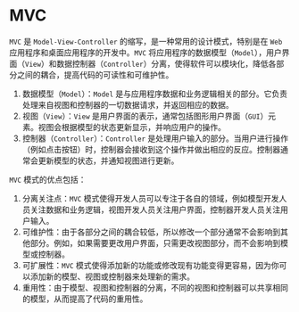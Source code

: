# MVC

`MVC` 是 `Model-View-Controller` 的缩写，是一种常用的设计模式，特别是在 `Web` 应用程序和桌面应用程序的开发中。`MVC` 将应用程序的数据模型（`Model`），用户界面（`View`）和数据控制器（`Controller`）分离，使得软件可以模块化，降低各部分之间的耦合，提高代码的可读性和可维护性。

1. 数据模型（`Model`）：`Model` 是与应用程序数据和业务逻辑相关的部分。它负责处理来自视图和控制器的一切数据请求，并返回相应的数据。
2. 视图（`View`）：`View` 是用户界面的表示，通常包括图形用户界面（`GUI`）元素。视图会根据模型的状态更新显示，并响应用户的操作。
3. 控制器（`Controller`）：`Controller` 是处理用户输入的部分。当用户进行操作（例如点击按钮）时，控制器会接收到这个操作并做出相应的反应。控制器通常会更新模型的状态，并通知视图进行更新。

`MVC` 模式的优点包括：

1. 分离关注点：`MVC` 模式使得开发人员可以专注于各自的领域，例如模型开发人员关注数据和业务逻辑，视图开发人员关注用户界面，控制器开发人员关注用户输入。
2. 可维护性：由于各部分之间的耦合较低，所以修改一个部分通常不会影响到其他部分。例如，如果需要更改用户界面，只需更改视图部分，而不会影响到模型或控制器。
3. 可扩展性：`MVC` 模式使得添加新的功能或修改现有功能变得更容易，因为你可以添加新的模型、视图或控制器来处理新的需求。
4. 重用性：由于模型、视图和控制器的分离，不同的视图和控制器可以共享相同的模型，从而提高了代码的重用性。
